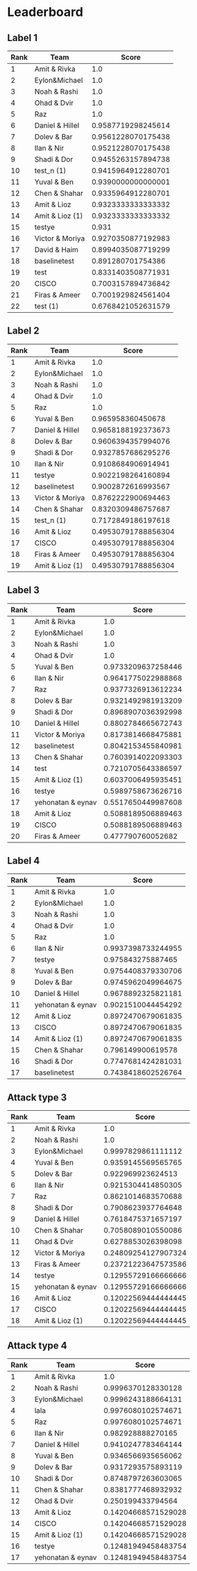 # Leaderboard

## Label 1
| Rank | Team | Score |
|---|---|---|
|1|Amit & Rivka|1.0|
|2|Eylon&Michael|1.0|
|3|Noah & Rashi|1.0|
|4|Ohad & Dvir|1.0|
|5|Raz|1.0|
|6|Daniel & Hillel|0.9587719298245614|
|7|Dolev & Bar|0.9561228070175438|
|8|Ilan & Nir|0.9521228070175438|
|9|Shadi & Dor|0.9455263157894738|
|10|test_n (1)|0.9415964912280701|
|11|Yuval & Ben|0.9390000000000001|
|12|Chen & Shahar|0.9335964912280701|
|13|Amit & Lioz|0.9323333333333332|
|14|Amit & Lioz (1)|0.9323333333333332|
|15|testye|0.931|
|16|Victor & Moriya|0.9270350877192983|
|17|David & Haim|0.8994035087719299|
|18|baselinetest|0.891280701754386|
|19|test|0.8331403508771931|
|20|CISCO|0.7003157894736842|
|21|Firas & Ameer|0.7001929824561404|
|22|test (1)|0.6768421052631579|


## Label 2
| Rank | Team | Score |
|---|---|---|
|1|Amit & Rivka|1.0|
|2|Eylon&Michael|1.0|
|3|Noah & Rashi|1.0|
|4|Ohad & Dvir|1.0|
|5|Raz|1.0|
|6|Yuval & Ben|0.965958360450678|
|7|Daniel & Hillel|0.9658188192373673|
|8|Dolev & Bar|0.9606394357994076|
|9|Shadi & Dor|0.9327857686295276|
|10|Ilan & Nir|0.9108684906914941|
|11|testye|0.9022198264160894|
|12|baselinetest|0.9002872616993567|
|13|Victor & Moriya|0.8762222900694463|
|14|Chen & Shahar|0.8320309486757687|
|15|test_n (1)|0.7172849186197618|
|16|Amit & Lioz|0.49530791788856304|
|17|CISCO|0.49530791788856304|
|18|Firas & Ameer|0.49530791788856304|
|19|Amit & Lioz (1)|0.49530791788856304|


## Label 3
| Rank | Team | Score |
|---|---|---|
|1|Amit & Rivka|1.0|
|2|Eylon&Michael|1.0|
|3|Noah & Rashi|1.0|
|4|Ohad & Dvir|1.0|
|5|Yuval & Ben|0.9733209637258446|
|6|Ilan & Nir|0.9641775022988868|
|7|Raz|0.9377326913612234|
|8|Dolev & Bar|0.9321492981913209|
|9|Shadi & Dor|0.8968907036392998|
|10|Daniel & Hillel|0.8802784665672743|
|11|Victor & Moriya|0.8173814668475881|
|12|baselinetest|0.8042153455840981|
|13|Chen & Shahar|0.7603914022093303|
|14|test|0.7210705643386597|
|15|Amit & Lioz (1)|0.6037006495935451|
|16|testye|0.5989758673626716|
|17|yehonatan & eynav|0.5517650449987608|
|18|Amit & Lioz|0.5088189506889463|
|19|CISCO|0.5088189506889463|
|20|Firas & Ameer|0.477790760052682|


## Label 4
| Rank | Team | Score |
|---|---|---|
|1|Amit & Rivka|1.0|
|2|Eylon&Michael|1.0|
|3|Noah & Rashi|1.0|
|4|Ohad & Dvir|1.0|
|5|Raz|1.0|
|6|Ilan & Nir|0.9937398733244955|
|7|testye|0.975843275887465|
|8|Yuval & Ben|0.9754408379330706|
|9|Dolev & Bar|0.9745962049964675|
|10|Daniel & Hillel|0.9678892325821181|
|11|yehonatan & eynav|0.9021510044454292|
|12|Amit & Lioz|0.8972470679061835|
|13|CISCO|0.8972470679061835|
|14|Amit & Lioz (1)|0.8972470679061835|
|15|Chen & Shahar|0.796149900619578|
|16|Shadi & Dor|0.7747681424281031|
|17|baselinetest|0.7438418602526764|


## Attack type 3
| Rank | Team | Score |
|---|---|---|
|1|Amit & Rivka|1.0|
|2|Noah & Rashi|1.0|
|3|Eylon&Michael|0.9997829861111112|
|4|Yuval & Ben|0.9359145569565765|
|5|Dolev & Bar|0.922969923624513|
|6|Ilan & Nir|0.9215304414850305|
|7|Raz|0.8621014683570688|
|8|Shadi & Dor|0.7908623937764648|
|9|Daniel & Hillel|0.7618475371657197|
|10|Chen & Shahar|0.7058089010550086|
|11|Ohad & Dvir|0.6278853026398098|
|12|Victor & Moriya|0.24809254127907324|
|13|Firas & Ameer|0.23721223647573586|
|14|testye|0.12955729166666666|
|15|yehonatan & eynav|0.12955729166666666|
|16|Amit & Lioz|0.12022569444444445|
|17|CISCO|0.12022569444444445|
|18|Amit & Lioz (1)|0.12022569444444445|


## Attack type 4
| Rank | Team | Score |
|---|---|---|
|1|Amit & Rivka|1.0|
|2|Noah & Rashi|0.9996370128330128|
|3|Eylon&Michael|0.9996243188664131|
|4|lala|0.9976080102574671|
|5|Raz|0.9976080102574671|
|6|Ilan & Nir|0.982928888270165|
|7|Daniel & Hillel|0.9410247783464144|
|8|Yuval & Ben|0.9346566935656062|
|9|Dolev & Bar|0.9317293575893119|
|10|Shadi & Dor|0.8748797263603065|
|11|Chen & Shahar|0.8381777468932932|
|12|Ohad & Dvir|0.250199433794564|
|13|Amit & Lioz|0.14204668571529028|
|14|CISCO|0.14204668571529028|
|15|Amit & Lioz (1)|0.14204668571529028|
|16|testye|0.12481949458483754|
|17|yehonatan & eynav|0.12481949458483754|


